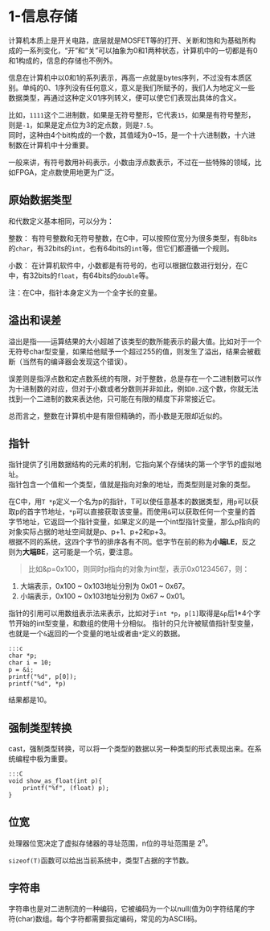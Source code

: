 # 1-信息存储

计算机本质上是开关电路，底层就是MOSFET等的打开、关断和饱和为基础所构成的一系列变化，“开”和“关”可以抽象为0和1两种状态，计算机中的一切都是有0和1构成的，信息的存储也不例外。  

信息在计算机中以0和1的系列表示，再高一点就是bytes序列，不过没有本质区别。单纯的0、1序列没有任何意义，意义是我们所赋予的，我们人为地定义一些数据类型，再通过这种定义01序列转义，便可以使它们表现出具体的含义。

比如，`1111`这个二进制数，如果是无符号整形，它代表`15`，如果是有符号整形，则是`-1`，如果是定点位为3的定点数，则是`7.5`。  
同时，这种由4个bit构成的一个数，其值域为0~15，是一个十六进制数，十六进制数在计算机中十分重要。

一般来讲，有符号数用补码表示，小数由浮点数表示，不过在一些特殊的领域，比如FPGA，定点数使用地更为广泛。  

## 原始数据类型

和代数定义基本相同，可以分为：  

整数： 有符号整数和无符号整数，在C中，可以按照位宽分为很多类型，有8bits的`char`，有32bits的`int`，也有64bits的`int`等，但它们都遵循一个规则。  

小数： 在计算机软件中，小数都是有符号的，也可以根据位数进行划分，在C中，有32bits的`float`，有64bits的`double`等。  

注：在C中，指针本身定义为一个全字长的变量。


## 溢出和误差

溢出是指——运算结果的大小超越了该类型的数所能表示的最大值。比如对于一个无符号char型变量，如果给他赋予一个超过255的值，则发生了溢出，结果会被截断（当然有的编译器会发现这个错误）。  

误差则是指浮点数和定点数系统的有限，对于整数，总是存在一个二进制数可以作为十进制数的对应，但对于小数或者分数则并非如此，例如`0.2`这个数，你就无法找到一个二进制的数来表达他，只可能在有限的精度下非常接近它。  

总而言之，整数在计算机中是有限但精确的，而小数是无限却近似的。  

## 指针

指针提供了引用数据结构的元素的机制，它指向某个存储块的第一个字节的虚拟地址。  
指针包含一个值和一个类型，值就是指向对象的地址，而类型则是对象的类型。  

在C中，用`T *p`定义一个名为p的指针，T可以使任意基本的数据类型，用`p`可以获取p的首字节地址，`*p`可以直接获取该变量。而使用`&`可以获取任何一个变量的首字节地址，它返回一个指针变量，如果定义的是一个int型指针变量，那么p指向的对象实际占据的地址空间就是p、p+1、p+2和p+3。  
根据不同的系统，这四个字节的排序各有不同。低字节在前的称为**小端LE**，反之则为**大端BE**，这可能是一个坑，要注意。  

>比如&p=0x100，则同时p指向的对象为int型，表示0x01234567，则：
1. 大端表示，0x100 ~ 0x103地址分别为 0x01 ~ 0x67。
2. 小端表示，0x100 ~ 0x103地址分别为 0x67 ~ 0x01。

指针的引用可以用数组表示法来表示，比如对于`int *p`，`p[1]`取得是`&p`后1\*4个字节开始的int型变量，和数组的使用十分相似。
指针的只允许被赋值指针型变量，也就是一个`&`返回的一个变量的地址或者由`*`定义的数据。  

    :::c
    char *p;
    char i = 10;
    p = &i;
    printf("%d", p[0]);
    printf("%d", *p)

结果都是10。

## 强制类型转换

cast，强制类型转换，可以将一个类型的数据以另一种类型的形式表现出来。在系统编程中极为重要。

    :::C
    void show_as_float(int p){
        printf("%f", (float) p);
    }

## 位宽

处理器位宽决定了虚拟存储器的寻址范围，n位的寻址范围是 2<sup>n</sup>。

`sizeof(T)`函数可以给出当前系统中，类型T占据的字节数。

## 字符串

字符串也是对二进制流的一种编码，它被编码为一个以null(值为0)字符结尾的字符(char)数组。每个字符都需要指定编码，常见的为ASCII码。